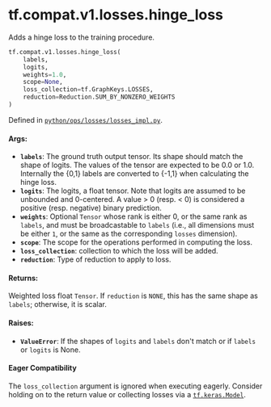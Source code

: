 <div itemscope itemtype="http://developers.google.com/ReferenceObject">
<meta itemprop="name" content="tf.compat.v1.losses.hinge_loss" />
<meta itemprop="path" content="Stable" />
</div>

# tf.compat.v1.losses.hinge_loss

Adds a hinge loss to the training procedure.

``` python
tf.compat.v1.losses.hinge_loss(
    labels,
    logits,
    weights=1.0,
    scope=None,
    loss_collection=tf.GraphKeys.LOSSES,
    reduction=Reduction.SUM_BY_NONZERO_WEIGHTS
)
```



Defined in [`python/ops/losses/losses_impl.py`](/code/stable/tensorflow/python/ops/losses/losses_impl.py).

<!-- Placeholder for "Used in" -->


#### Args:


* <b>`labels`</b>: The ground truth output tensor. Its shape should match the shape of
  logits. The values of the tensor are expected to be 0.0 or 1.0. Internally
  the {0,1} labels are converted to {-1,1} when calculating the hinge loss.
* <b>`logits`</b>: The logits, a float tensor. Note that logits are assumed to be
  unbounded and 0-centered. A value > 0 (resp. < 0) is considered a positive
  (resp. negative) binary prediction.
* <b>`weights`</b>: Optional `Tensor` whose rank is either 0, or the same rank as
  `labels`, and must be broadcastable to `labels` (i.e., all dimensions must
  be either `1`, or the same as the corresponding `losses` dimension).
* <b>`scope`</b>: The scope for the operations performed in computing the loss.
* <b>`loss_collection`</b>: collection to which the loss will be added.
* <b>`reduction`</b>: Type of reduction to apply to loss.


#### Returns:

Weighted loss float `Tensor`. If `reduction` is `NONE`, this has the same
shape as `labels`; otherwise, it is scalar.



#### Raises:


* <b>`ValueError`</b>: If the shapes of `logits` and `labels` don't match or
  if `labels` or `logits` is None.



#### Eager Compatibility
The `loss_collection` argument is ignored when executing eagerly. Consider
holding on to the return value or collecting losses via a <a href="../../../../tf/keras/Model.md"><code>tf.keras.Model</code></a>.

